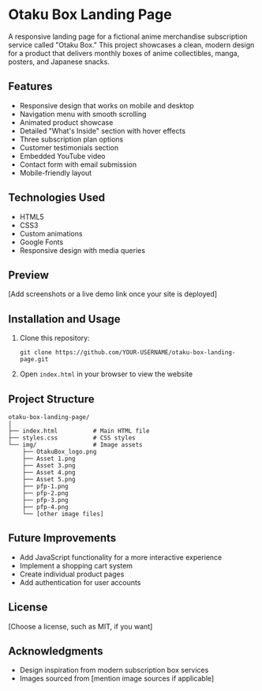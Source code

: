 # Otaku Box Landing Page

A responsive landing page for a fictional anime merchandise subscription service called "Otaku Box." This project showcases a clean, modern design for a product that delivers monthly boxes of anime collectibles, manga, posters, and Japanese snacks.

## Features

- Responsive design that works on mobile and desktop
- Navigation menu with smooth scrolling
- Animated product showcase
- Detailed "What's Inside" section with hover effects
- Three subscription plan options
- Customer testimonials section
- Embedded YouTube video
- Contact form with email submission
- Mobile-friendly layout

## Technologies Used

- HTML5
- CSS3
- Custom animations
- Google Fonts
- Responsive design with media queries

## Preview

[Add screenshots or a live demo link once your site is deployed]

## Installation and Usage

1. Clone this repository:
   ```
   git clone https://github.com/YOUR-USERNAME/otaku-box-landing-page.git
   ```
2. Open `index.html` in your browser to view the website

## Project Structure

```
otaku-box-landing-page/
│
├── index.html          # Main HTML file
├── styles.css          # CSS styles
└── img/                # Image assets
    ├── OtakuBox_logo.png
    ├── Asset 1.png
    ├── Asset 3.png
    ├── Asset 4.png
    ├── Asset 5.png
    ├── pfp-1.png
    ├── pfp-2.png
    ├── pfp-3.png
    ├── pfp-4.png
    └── [other image files]
```

## Future Improvements

- Add JavaScript functionality for a more interactive experience
- Implement a shopping cart system
- Create individual product pages
- Add authentication for user accounts

## License

[Choose a license, such as MIT, if you want]

## Acknowledgments

- Design inspiration from modern subscription box services
- Images sourced from [mention image sources if applicable]